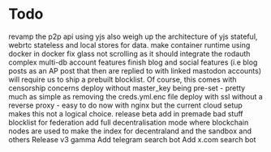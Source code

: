 # Todo

revamp the p2p api using yjs
also weigh up the architecture of yjs stateful, webrtc stateless and local stores for data.
make container runtime using docker in docker
fix glass not scrolling as it should
integrate the rodauth complex multi-db account features
finish blog and social features (i.e blog posts as an AP post that then are replied to with linked mastodon accounts) will require us to ship a prebuilt blocklist. Of course, this comes with censorship concerns
deploy without master_key being pre-set - pretty much as simple as removing the creds.yml.enc file
deploy with ssl without a reverse proxy - easy to do now with nginx but the current cloud setup makes this not a logical choice.
release beta
add in premade bad stuff blocklist for federation
add full decentralisation mode where blockchain nodes are used to make the index for decentraland and the sandbox and others
Release v3 gamma
Add telegram search bot
Add x.com search bot
